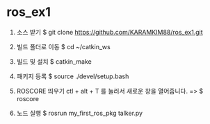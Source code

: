 # ros_ex1

1) 소스 받기
$ git clone https://github.com/KARAMKIM88/ros_ex1.git

2) 빌드 폴더로 이동
$ cd ~/catkin_ws

3) 빌드 및 설치
$ catkin_make

4) 패키지 등록 
$ source ./devel/setup.bash

5) ROSCORE 띄우기 ctl + alt + T 를 눌러서 새로운 창을 열어줍니다. => 
$ roscore

6) 노드 실행 
$ rosrun my_first_ros_pkg talker.py
